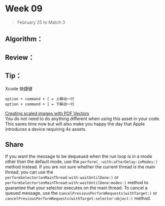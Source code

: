 # Week 09

> February 25 to Match 3

## Algorithm：

## Review：

## Tip：
Xcode 快捷键
```
option + command + [ = 上移动一行
option + command + ] = 下移动一行
```

[Creating scaled images with PDF Vectors](https://useyourloaf.com/blog/creating-scaled-images-with-pdf-vectors/)  
You do not need to do anything different when using this asset in your code.  
This saves time now but will also make you happy the day that Apple introduces a device requiring 4x assets. 

## Share

If you want the message to be dequeued when the run loop is in a mode other than the default mode, use the `perform(_:with:afterDelay:inModes:)` method instead. If you are not sure whether the current thread is the main thread, you can use the `performSelector(onMainThread:with:waitUntilDone:)` or `performSelector(onMainThread:with:waitUntilDone:modes:)` method to guarantee that your selector executes on the main thread. To cancel a queued message, use the c`ancelPreviousPerformRequests(withTarget:)` or `cancelPreviousPerformRequests(withTarget:selector:object:)` method.